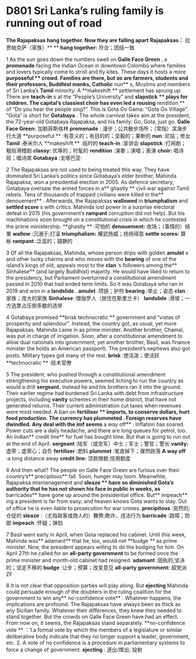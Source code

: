 # D801 Sri Lanka’s ruling family is running out of road
**The Rajapaksas hang together. Now they are falling apart** 
**Rajapaksas：** 拉贾帕克萨（家族）** ** 
**hang together:** 符合；团结一致

1 As the sun goes down the numbers swell on **Galle Face Green** , a **promenade**  facing the Indian Ocean in downtown Colombo where families and lovers typically come to stroll and fly kites. These days it hosts a more **purposeful ** crowd. Families are there, but so are farmers, students and their professors, Buddhist monks, Catholic** nun** s, Muslims and members of Sri Lanka’s **Tamil**  minority. A **makeshift ** settlement has sprung up. There are **teach-in** s at the “People’s University” and **slapstick ** plays for children. The capital’s **classiest choir**  has even led a rousing** rendition ** of “Do you hear the people sing?”. This is Gota Go Gama: “Gota Go Village”. “Gota” is short for **Gotabaya** . The whole carnival takes aim at the president, the 72-year-old Gotabaya Rajapaksa, and his family: Go, Gota, just go.
**Galle Face Green:** 加勒菲斯格林
**promenade** : 漫步；公共散步场所；（常指）滨海步行大道
**purposeful ** :有意义的；有目的的；坚毅的；果断的
**nun** :尼姑；修女
**Tamil**  :泰米尔人
**makeshift ** :临时的
**teach-in** :宣讲会
**slapstick**  :打闹剧；粗俗滑稽剧
**classy:** 优等的；时髦的
**rendition**  :演奏；演唱；表演
**choir:** 唱诗班；唱诗席
**Gotabaya** :戈塔巴亚·

2 The Rajapaksas are not used to being treated this way. They have dominated Sri Lanka’s politics since Gotabaya’s elder brother, Mahinda Rajapaksa, won a presidential election in 2005. As defence secretary, Gotabaya oversaw the armed forces in a** ghastly ** civil war against Tamil rebels. Tens of thousands of trapped civilians were killed in the** denouement** . Afterwards, the Rajapaksas **wallowed**  in **triumphalism**  and **settled score** s with critics. Mahinda lost power in a surprise electoral defeat in 2015 (his government’s **rampant**  corruption did not help). But his machinations soon brought on a constitutional crisis in which he contested the prime ministership.
**ghastly ** :可怕的
**denouement:** 收场；（事情的）结果
**wallow** :沉溺于;打滚
**triumphalism:** 耀武扬威；扬扬得意
**settle scores:**  算帐 
**rampant** :泛滥的；猖獗的

3 Of all the Rajapaksas, Mahinda, whose person drips with golden **amulet** s and other lucky charms and who moves with the **bearing**  of one of the island’s kings of old, appeals most to the **clan** ’s followers among the** Sinhalese**  (and largely Buddhist) majority. He would have liked to return to the presidency, but Parliament overturned a constitutional amendment passed in 2010 that had ended term limits. So it was Gotabaya who ran in 2019 and won in a **landslide** .
**amulet** :项链；护符
**bearing** :举止；姿态
**clan** :家族；庞大的家族
**Sinhalese** :僧伽罗人（居住在斯里兰卡）
**landslide** :滑坡；一方选票占压倒多数的选举

4 Gotabaya promised **brisk technocratic ** government and “vistas of prosperity and splendour”. Instead, the country got, as usual, yet more Rajapaksas. Mahinda came in as prime minister. Another brother, Chamal, was put in charge of irrigation. Soon, after a constitutional amendment to allow dual nationals into government, yet another brother, Basil, was finance minister (he holds an American passport). The president’s nephews also got posts. Military types got many of the rest.
**brisk**  :使活泼；使活跃
**technocratic ** :技术官僚

5 The president, who pushed through a constitutional amendment strengthening his executive powers, seemed itching to run the country as would a drill **sergeant.**  Instead he and his brothers ran it into the ground. Their earlier regime had burdened Sri Lanka with debt from infrastructure projects, including **vanity**  schemes in their home district, that have not generated returns. Their current administration cut taxes when revenues were most needed. A ban on **fertiliser ** imports, to conserve dollars, hurt food production. The currency has **plummeted** . Foreign reserves have dwindled. Any deal with the imf seems** a way off** . Inflation has soared. Power cuts are a daily headache, and there are long queues for petrol, too. An Indian** credit line**  for fuel has bought time. But that is going to run out at the end of April.
**sergeant** :陆军（或空军）中士；军士；警官；警长
**vanity:** 虚荣；虚荣心；自负
**fertiliser**  :肥料
**plummet** :笔直掉下；骤然跌落
**A way off** :a long distance away
**credit line:** 贷款限额;信用额度

6 And then what? The people on Galle Face Green are furious over their country’s** precipitous**  fall. Soon, hunger may loom. Meanwhile, Rajapaksa mismanagement and **sleaze ** have so diminished Gota’s authority that he has not shown his face in public in weeks, as** barricades**  have gone up around the presidential office. But** impeach** ing a president is far from easy, and heaven knows Gota wants to stay. Out of office he is even liable to prosecution for war crimes.
**precipitous** :突然的;仓促的
**sleaze**  :（尤指政客或商人的）舞弊;欺诈，违法行为
**barricade** :路障；防御
**impeach** :怀疑；弹劾

7 Basil went early in April, when Gota replaced his cabinet. Until this week, Mahinda was** adamant**  that he, too, would not **budge ** as prime minister. Now, the president appears willing to do the budging for him. On April 27th he called for an **all-party government**  to be formed once the prime minister and month-old cabinet had resigned.
**adamant** :固执的;坚决的；坚定不移的
**budge**  :让步；预算；改变意见
**all-party government:**  超党派ZF

8 It is not clear that opposition parties will play along. But **ejecting**  Mahinda could persuade enough of the doubters in the ruling coalition for the government to win any** no-confidence vote** . Whatever happens, the implications are profound. The Rajapaksas have always been as thick as any Sicilian family. Whatever their differences, they knew they needed to stand together. But the crowds on Galle Face Green have had an effect. From now on, it seems, the Rajapaksas stand separately.
**no-confidence vote ** ：1.a formal vote by which the members of a legislature or similar deliberative body indicate that they no longer support a leader, government, etc.
2. A vote of no confidence is a procedure in parliamentary systems to force a change of government. 
**ejecting** : 逐出/撵出; 投射

